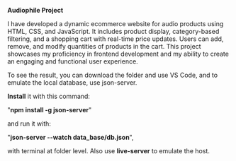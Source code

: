 **Audiophile Project**


I have developed a dynamic ecommerce website for audio products using HTML, CSS, and JavaScript. It includes product display, category-based filtering, and a shopping cart with real-time price updates. Users can add, remove, and modify quantities of products in the cart. This project showcases my proficiency in frontend development and my ability to create an engaging and functional user experience.




To see the result, you can download the folder and use VS Code, and to emulate the local database, use json-server. 

**Install** it with this command: 

"**npm install -g json-server**" 

and run it with: 

"**json-server --watch data_base/db.json**", 

with terminal at folder level. 
Also use **live-server** to emulate the host.

